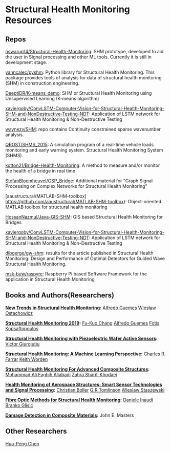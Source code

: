 # Structural Health Monitoring Resources


## Repos
[nswarup14/Structural-Health-Monitoring](https://github.com/nswarup14/Structural-Health-Monitoring): SHM prototype, developed to aid the user in Signal processing and other ML tools. Currently it is still in development stage.

[yanncalec/pyshm](https://github.com/yanncalec/pyshm): Python library for Structural Health Monitoring. This package provides tools of analysis for data of structural health monitoring (SHM) in construction engineering.

[DeeptiDR/K-means_demo](https://github.com/DeeptiDR/K-means_demo): SHM or Structural Health Monitoring using Unsupervised Learning (K-means algorithm)

[xaviergoby/ConvLSTM-Computer-Vision-for-Structural-Health-Monitoring-SHM-and-NonDestructive-Testing-NDT](https://github.com/xaviergoby/ConvLSTM-Computer-Vision-for-Structural-Health-Monitoring-SHM-and-NonDestructive-Testing-NDT): Application of LSTM network for Structural Health Monitoring & Non-Destructive Testing

[waynezv/SHM](https://github.com/waynezv/SHM): repo contains Continuity constrained sparse wavenumber analysis.

[QROST/SHMS_2015](https://github.com/QROST/SHMS_2015): A simulation program of a real-time vehicle loads monitoring and early warning system. Structural Health Monitoring System (SHMS).

[kotton21/Bridge-Health-Monitoring](https://github.com/kotton21/Bridge-Health-Monitoring): A method to measure and/or monitor the health of a bridge in real time

[StefanBloemheuvel/GSP_Bridge](https://github.com/StefanBloemheuvel/GSP_Bridge): Additional material for "Graph Signal Processing on Complex Networks for Structural Health Monitoring"

[aaustructural/MATLAB-SHM-toolbox] https://github.com/aaustructural/MATLAB-SHM-toolbox): Object-oriented MATLAB toolbox for structural health monitoring

[HossanNazmul/Java-GIS-SHM](https://github.com/HossanNazmul/Java-GIS-SHM): GIS based Structural Health Monitoring for Bridges

[xaviergoby/ConvLSTM-Computer-Vision-for-Structural-Health-Monitoring-SHM-and-NonDestructive-Testing-NDT](https://github.com/xaviergoby/ConvLSTM-Computer-Vision-for-Structural-Health-Monitoring-SHM-and-NonDestructive-Testing-NDT): Application of LSTM network for Structural Health Monitoring & Non-Destructive Testing

[dibgerge/gw-shm](https://github.com/dibgerge/gw-shm): results for the article published in Structural Health Monitoring: Design and Performance of Optimal Detectors for Guided Wave Structural Health Monitoring.

[msk-buw/raspyre](https://github.com/msk-buw/raspyre): Raspberry Pi based Software Framework for the application in Structural Health Monitoring


## Books and Authors(Researchers)

**[New Trends in Structural Health Monitoring](https://books.google.com/books/about/New_Trends_in_Structural_Health_Monitori.html):** [Alfredo Guemes](https://scholar.google.com/citations?user=CeO_jmsAAAAJ) [Wiesław Ostachowicz](https://www.imp.gda.pl/en/wieslaw-ostachowicz)

**[Structural Health Monitoring 2019](https://books.google.com/books/about/Structural_Health_Monitoring_2019.html):** [Fu-Kuo Chang](https://profiles.stanford.edu/fu-kuo-chang) [Alfredo Guemes](https://scholar.google.com/citations?user=CeO_jmsAAAAJ) [Fotis Kopsaftopoulos](https://scholar.google.co.in/citations?user=5Jaec-kAAAAJ)

**[Structural Health Monitoring with Piezoelectric Wafer Active Sensors](https://books.google.com/books/about/Structural_Health_Monitoring_with_Piezoe.html):** [Victor Giurgiutiu](https://scholar.google.co.in/citations?user=N_jW68UAAAAJ)

**[Structural Health Monitoring: A Machine Learning Perspective](https://books.google.com/books/about/Structural_Health_Monitoring.html):** [Charles R. Farrar](https://scholar.google.co.in/citations?user=Iz4v9FwAAAAJ) [Keith Worden](https://scholar.google.co.uk/citations?user=Epgfi_UAAAAJ)

**[Structural Health Monitoring For Advanced Composite Structures](https://books.google.com/books/about/Structural_Health_Monitoring_For_Advance.html):** [Mohammad Ali Faghih Aliabadi](https://scholar.google.com/citations?user=F2SvQ4cAAAAJ) [Zahra Sharif-Khodaei](https://scholar.google.co.in/citations?user=iy8X1bUAAAAJ)

**[Health Monitoring of Aerospace Structures: Smart Sensor Technologies and Signal Processing](https://books.google.com/books/about/Health_Monitoring_of_Aerospace_Structure.html):** [Christian Boller](https://www.researchgate.net/profile/Christian_Boller) [G.R Tomlinson](https://www.researchgate.net/scientific-contributions/GR-Tomlinson-72978109) [Wieslaw Staszewski](https://www.researchgate.net/profile/Wieslaw_Staszewski)

**[Fibre Optic Methods for Structural Health Monitoring](https://books.google.com/books/about/Fibre_Optic_Methods_for_Structural_Healt.html):** [Daniele Inaudi](https://www.researchgate.net/scientific-contributions/Daniele-Inaudi-70429502) [Branko Glisic](https://cee.princeton.edu/people/branko-glisic)

**[Damage Detection in Composite Materials](https://books.google.com/books/about/Damage_Detection_in_Composite_Materials.html):** John E. Masters

## Other Researchers

[Hua-Peng Chen](https://scholar.google.com/citations?user=pNu1t0oAAAAJ)




